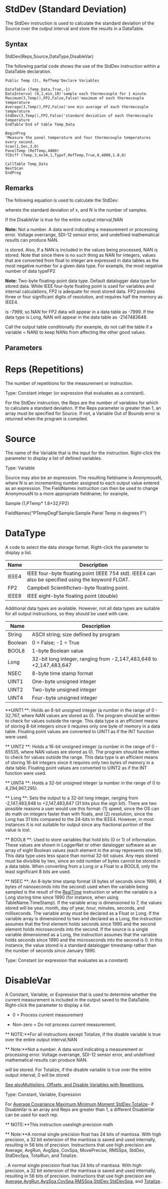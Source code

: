 # StdDev (Standard Deviation)

The StdDev instruction is used to calculate the standard deviation of the Source over the output interval and store the results in a DataTable.

## Syntax

StdDev(Reps,Source,DataType,DisableVar)

The following partial code shows the use of the StdDev instruction within a DataTable declaration.

```
Public Temp (3), RefTemp'Declare Variables

DataTable (Temp_Data,True,-1)
DataInterval (0,1,min,10)'sample each thermocouple for 1 minute
Maximum(3,Temp(),FP2,False,False)'maximum of each thermocouple temperature
Average(3,Temp(),FP2,False)'one min average of each thermocouple temperature
StdDev(3,Temp(),FP2,False)'standard deviation of each thermocouple temperature
EndTable'End of table Temp_Data

BeginProg
'Measure the panel temperature and four thermocouple temperatures every second.
Scan(1,Sec,3,0)
PanelTemp (RefTemp,4000)
TCDiff (Temp,3,mv34,1,TypeT,RefTemp,True,0,4000,1.0,0)

CallTable Temp_Data
NextScan
EndProg
```

## Remarks

The following equation is used to calculate the StdDev:

whereis the standard deviation of x, and N is the number of samples.

If the DisableVar is true for the entire output interval,NAN

**Note:** Not a number. A data word indicating a measurement or processing error. Voltage overrange, SDI-12 sensor error, and undefined mathematical results can produce NAN.

is stored. Also, If a NAN is included in the values being processed, NAN is stored. Note that since there is no such thing as NAN for integers, values that are converted from float to integer are expressed in data tables as the most negative number for a given data type. For example, the most negative number of data typeFP2

**Note:** Two-byte floating-point data type. Default datalogger data type for stored data. While IEEE four-byte floating point is used for variables and internal calculations, FP2 is adequate for most stored data. FP2 provides three or four significant digits of resolution, and requires half the memory as IEEE4.

is -7999, so NAN for FP2 data will appear in a data table as -7999. If the data type is Long, NAN will appear in the data table as -2147483648.

Call the output table conditionally (for example, do not call the table if a variable = NAN) to keep NANs from affecting the other good values.

## Parameters

# Reps (Repetitions)

The number of repetitions for the measurement or instruction.

Type: Constant integer (or expression that evaluates as a constant).

For the StdDev instruction, the Reps are the number of variables for which to calculate a standard deviation. If the Reps parameter is greater than 1, an array must be specified for Source. If not, a Variable Out of Bounds error is returned when the program is compiled.

# Source

The name of the Variable that is the input for the instruction. Right-click the parameter to display a list of defined variables.

Type: Variable

Source may also be an expression. The resulting fieldname is AnonymousN, where N is an incrementing number assigned to each output value entered as an expression. The FieldNames instruction can then be used to change AnonymousN to a more appropriate fieldname; for example,

Sample (1,PTemp\* 1.8+32,FP2)

FieldNames("PTempDegFSample:Sample Panel Temp in degrees F")

# DataType

A code to select the data storage format. Right-click the parameter to display a list.

| Name  | Description                                                                                        |
| ----- | -------------------------------------------------------------------------------------------------- |
| IEEE4 | IEEE four-byte floating point (IEEE 754 std). IEEE4 can also be specified using the keyword FLOAT. |
| FP2   | Campbell Scientifictwo-byte floating point.                                                        |
| IEEE8 | IEEE eight-byte floating point (double)                                                            |

Additional data types are available. However, not all data types are suitable for all output instructions, so they should be used with care.

| Name    | Description                                                        |
| ------- | ------------------------------------------------------------------ |
| String  | ASCII string; size defined by program                              |
| Boolean | 0 = False; -1 = True                                               |
| BOOL8   | 1-byte Boolean value                                               |
| Long    | 32-bit long integer, ranging from -2,147,483,648 to +2,147,483,647 |
| NSEC    | 8-byte time stamp format                                           |
| UINT1   | One-byte unsigned integer                                          |
| UINT2   | Two-byte unsigned integer                                          |
| UINT4   | Four-byte unsigned integer                                         |

**UINT1 **: Holds an 8-bit unsigned integer (a number in the range of 0 - 32,767, where NAN values are stored as 0). The program should be written to check for values outside the range. This data type is an efficient means of storing 8-bit integers since it requires only one byte of memory in a data table. Floating point values are converted to UINT1 as if the INT function were used.

** UINT2 **: Holds a 16-bit unsigned integer (a number in the range of 0 - 65535, where NAN values are stored as 0). The program should be written to check for values outside the range. This data type is an efficient means of storing 16-bit integers since it requires only two bytes of memory in a data table. Floating point values are converted to UINT2 as if the INT function were used.

** UINT4 **: Holds a 32-bit unsigned integer (a number in the range of 0 to 4,294,967,295).

** Long **: Sets the output to a 32-bit long integer, ranging from -2,147,483,648 to +2,147,483,647 (31 bits plus the sign bit). There are two possible reasons a user would use this format: (1) speed, since the OS can do math on integers faster than with floats, and (2) resolution, since the Long has 31 bits compared to the 24-bits in the IEEE4. However, in most instances it is not suitable for output since any fractional portion of the value is lost.

** BOOL8 **: Used to store variables that hold bits (0 or 1) of information. These values are shown in LoggerNet or other datalogger software as an array of eight Boolean values (each element in the array represents one bit). This data type uses less space than normal 32-bit values. Any reps stored must be divisible by two, since an odd number of bytes cannot be stored in a data table. When converting from a Long or a Float to a BOOL8, only the least significant 8 bits are used.

** NSEC **: An 8-byte time stamp format (4 bytes of seconds since 1990, 4 bytes of nanoseconds into the second) used when the variable being sampled is the result of the [RealTime](realtime.md) instruction or when the variable is a Long storing time since 1990 (for instance, when using TableName.TimeStamp). If the variable array is dimensioned to 7, the values stored will be year, month, day of year, hour, minutes, seconds, and milliseconds. The variable array must be declared as a Float or Long. If the variable array is dimensioned to two and declared as a Long, the instruction assumes that the first element holds seconds since 1990 and the second element holds microseconds into the second. If the source is a single variable dimensioned as a Long, the instruction assumes that the variable holds seconds since 1990 and the microseconds into the second is 0. In this instance, the value stored is a standard datalogger timestamp rather than the number of seconds since January 1990.

Type: Constant (or expression that evaluates as a constant)

# DisableVar

A Constant, Variable, or Expression that is used to determine whether the current measurement is included in the output saved to the DataTable. Right-click the parameter to display a list.

- 0 = Process current measurement

- Non-zero = Do not process current measurement.

** NOTE:**For all instructions except Totalize, if the disable variable is true over the entire output interval,NAN

** Note:**Not a number. A data word indicating a measurement or processing error. Voltage overrange, SDI-12 sensor error, and undefined mathematical results can produce NAN.

will be stored. For Totalize, if the disable variable is true over the entire output interval, 0 will be stored

[See alsoMultipliers, Offsets, and Disable Variables with Repetitions.](../Info/multipliersoffsets.md)

Type: Constant, Variable, Expression

For [Average](average.md),[Covariance](covariance.md),[Maximum](maximum.md),[Minimum](minimum.md),[Moment](moment.md),[StdDev](#),[Totalize](totalize.md)- if DisableVar is an array and Reps are greater than 1, a different DisableVar can be used for each rep.

** NOTE:**This instruction useshigh precision math

** Note:**A normal single precision float has 24 bits of mantissa. With high precision, a 32 bit extension of the mantissa is saved and used internally, resulting in 56 bits of precision. Instructions that use high precision are Average, AvgRun, AvgSpa, CovSpa, MovePrecise, RMSSpa, StdDev, StdDevSpa, TotalRun, and Totalize.

. A normal single precision float has 24 bits of mantissa. With high precision, a 32 bit extension of the mantissa is saved and used internally, resulting in 56 bits of precision. Instructions that use high precision are [Average](average.md),[AvgRun](avgrun.md),[AvgSpa](#),[CovSpa](covspa.md),[RMSSpa](rmsspa.md),[StdDev](#),[StdDevSpa](stddevspa.md), and [Totalize](totalize.md).
